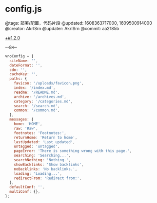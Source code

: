 # config.js

@tags: 部署/配置，代码片段
@updated: 1608363717000, 1609500914000
@creator: AkrISrn
@updater: AkrISrn
@commit: aa2185b

[+#1.2.0](/snippets/version-when-last-update.md)

--8<--

```js
vnoConfig = {
  siteName: '',
  dateFormat: '',
  cdn: '',
  cacheKey: '',
  paths: {
    favicon: '/uploads/favicon.png',
    index: '/index.md',
    readme: '/README.md',
    archive: '/archives.md',
    category: '/categories.md',
    search: '/search.md',
    common: '/common.md',
  },
  messages: {
    home: 'HOME',
    raw: 'Raw',
    footnotes: 'Footnotes:',
    returnHome: 'Return to home',
    lastUpdated: 'Last updated',
    untagged: 'untagged',
    pageError: 'There is something wrong with this page.',
    searching: 'Searching...',
    searchNothing: 'Nothing.',
    showBacklinks: 'Show backlinks',
    noBacklinks: 'No backlinks.',
    loading: 'Loading...',
    redirectFrom: 'Redirect from:',
  },
  defaultConf: '',
  multiConf: {},
};
```

